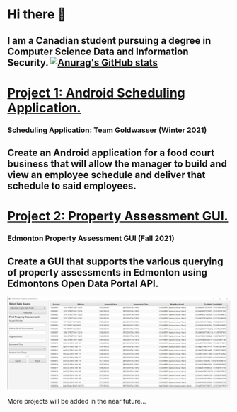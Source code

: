 # Hi there 👋
I am a Canadian student pursuing a degree in Computer Science Data and Information Security.
[![Anurag's GitHub stats](https://github-readme-stats.vercel.app/api?username=LiamWRyan)](https://github.com/anuraghazra/github-readme-stats)
---
# [Project 1: Android Scheduling Application.](https://github.com/LiamWRyan/w21goldwasser) 

### Scheduling Application: Team Goldwasser (Winter 2021) 
Create an Android application for a food court business that will allow the manager to build and view an employee schedule
and deliver that schedule to said employees.
----
              
# [Project 2: Property Assessment GUI.](https://github.com/LiamWRyan/PropertyAssessmentGUI) 

### Edmonton Property Assessment GUI (Fall 2021)
Create a GUI that supports the various querying of property assessments in Edmonton using Edmontons Open Data Portal API.
---
![](https://github.com/LiamWRyan/PropertyAssessmentGUI/blob/main/Images/Read%20Data.jpg)

More projects will be added in the near future...
